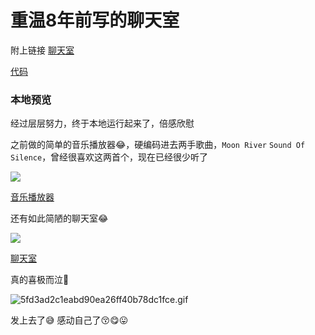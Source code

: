 # 重温8年前写的聊天室

附上链接 [聊天室](https://chat.weizeling.com/)

[代码](https://github.com/yihuaxiang/nodejs_chat)

### 本地预览

经过层层努力，终于本地运行起来了，倍感欣慰

之前做的简单的音乐播放器😂，硬编码进去两手歌曲，`Moon River` `Sound Of Silence`，曾经很喜欢这两首个，现在已经很少听了

![](https://fudongdong-statics.oss-cn-beijing.aliyuncs.com/images/20220206/ced6e3cb4b44482aae45087e92161811.png?x-oss-process=style/z.wiki)

[音乐播放器](https://chat.weizeling.com/player)

还有如此简陋的聊天室😂

![](https://fudongdong-statics.oss-cn-beijing.aliyuncs.com/images/20220206/b10f53ed62e54c0ebff4b4ac592c4e08.png?x-oss-process=style/z.wiki)

 [聊天室](https://chat.weizeling.com/)

真的喜极而泣🤡

![5fd3ad2c1eabd90ea26ff40b78dc1fce.gif](https://fudongdong-statics.oss-cn-beijing.aliyuncs.com/images/20220206/c4f42f78a1ac4845b4e0666e2a2d6546.gif)

发上去了😅 感动自己了😚😋😛
